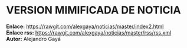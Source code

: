 # VERSION MIMIFICADA DE NOTICIA
**Enlace:** https://rawgit.com/alexgaya/noticias/master/index2.html  
**Enlace rss:** https://rawgit.com/alexgaya/noticias/master/rss/rss.xml  
**Autor:** Alejandro Gayá  
